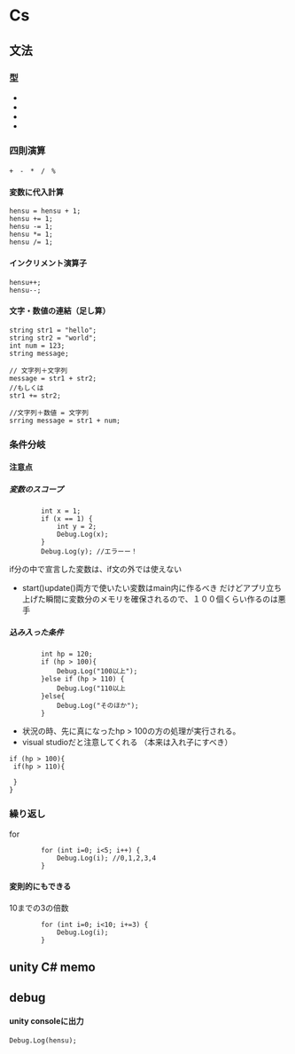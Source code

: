 # Cs

## 文法
### 型
+ 
+ 
+ 
+


### 四則演算
~~~
+　-　*　/　%
~~~
#### 変数に代入計算
~~~
hensu = hensu + 1;
hensu += 1;
hensu -= 1;
hensu *= 1;
hensu /= 1;
~~~

#### インクリメント演算子
~~~
hensu++;
hensu--;
~~~

#### 文字・数値の連結（足し算）
~~~
string str1 = "hello";
string str2 = "world";
int num = 123;
string message;

// 文字列＋文字列
message = str1 + str2;
//もしくは
str1 += str2;

//文字列＋数値 = 文字列
srring message = str1 + num; 

~~~

### 条件分岐
#### 注意点
##### 変数のスコープ
~~~
        int x = 1;
        if (x == 1) {
            int y = 2;
            Debug.Log(x);
        }
        Debug.Log(y); //エラーー！
~~~
if分の中で宣言した変数は、if文の外では使えない

+ start()update()両方で使いたい変数はmain内に作るべき
だけどアプリ立ち上げた瞬間に変数分のメモリを確保されるので、１００個くらい作るのは悪手

##### 込み入った条件
~~~
        int hp = 120;
        if (hp > 100){
            Debug.Log("100以上");
        }else if (hp > 110) {
            Debug.Log("110以上
        }else{
            Debug.Log("そのほか");
        }
~~~
+ 状況の時、先に真になったhp > 100の方の処理が実行される。
+ visual studioだと注意してくれる
（本来は入れ子にすべき）
~~~
if (hp > 100){
 if(hp > 110){
 
 }
}
~~~


### 繰り返し
for
~~~
        for (int i=0; i<5; i++) {
            Debug.Log(i); //0,1,2,3,4
        }
~~~

#### 変則的にもできる
10までの3の倍数
~~~
        for (int i=0; i<10; i+=3) {
            Debug.Log(i);
        }
~~~


## unity C# memo
## debug
#### unity consoleに出力
~~~
Debug.Log(hensu);
~~~

   
